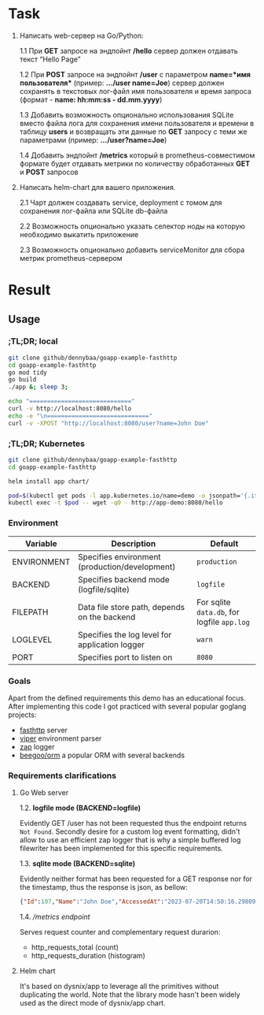 # Task

1. Написать web-сервер на Go/Python:

    1.1 При **GET** запросе на эндпойнт **/hello** сервер должен отдавать текст “Hello Page”

    1.2 При **POST** запросе на эндпойнт **/user** с параметром **name=\*имя пользователя\*** (пример: **.../user name=Joe**) сервер должен сохранять в текстовых лог-файл имя пользователя и время запроса (формат - **name: hh:mm:ss - dd.mm.yyyy**)

    1.3 Добавить возможность опционально использования SQLite вместо файла лога для сохранения имени пользователя и времени в таблицу **users** и возвращать эти данные по **GET** запросу с теми же параметрами (пример: **.../user?name=Joe**)

    1.4 Добавить эндпойнт **/metrics** который в prometheus-совместимом формате будет отдавать метрики по количеству обработанных **GET** и **POST** запросов

2. Написать helm-chart для вашего приложения.

    2.1 Чарт должен создавать service, deployment c томом для сохранения лог-файла или SQLite db-файла

    2.2 Возможность опционально указать селектор ноды на которую необходимо выкатить приложение

    2.3 Возможность опционально добавить serviceMonitor для сбора метрик prometheus-сервером

# Result

## Usage

### ;TL;DR; local

```bash
git clone github/dennybaa/goapp-example-fasthttp
cd goapp-example-fasthttp
go mod tidy
go build
./app &; sleep 3;

echo "============================="
curl -v http://localhost:8080/hello
echo -e "\n============================="
curl -v -XPOST "http://localhost:8080/user?name=John Doe"
```

### ;TL;DR; Kubernetes

```bash
git clone github/dennybaa/goapp-example-fasthttp
cd goapp-example-fasthttp

helm install app chart/

pod=$(kubectl get pods -l app.kubernetes.io/name=demo -o jsonpath='{.items[].metadata.name}')
kubectl exec -t $pod -- wget -qO - http://app-demo:8080/hello
```

### Environment

| Variable | Description | Default |
| - | - | - |
| ENVIRONMENT | Specifies environment  (production/development) | `production`|
| BACKEND | Specifies backend mode (logfile/sqlite) | `logfile` |
| FILEPATH | Data file store path, depends on the backend | For sqlite `data.db`, for logfile `app.log` |
| LOGLEVEL | Specifies the log level for application logger | `warn` |
| PORT | Specifies port to listen on | `8080` |

### Goals

Apart from the defined requirements this demo has an educational focus. After implementing this code I got practiced with several popular goglang projects:

* [fasthttp](https://github.com/valyala/fasthttp) server
* [viper](https://github.com/spf13/viper) environment parser
* [zap](https://github.com/uber-go/zap) logger
* [beegoo/orm](https://github.com/beego/beego) a popular ORM with several backends


### Requirements clarifications

1. Go Web server
    
    1.2. **logfile mode (BACKEND=logfile)**

    Evidently GET /user has not been requested thus the endpoint returns `Not Found`.
    Secondly desire for a custom log event formatting, didn't allow to use an efficient zap logger that is why a simple buffered log filewriter has been implemented for this specific requirements.
    
    1.3. **sqlite mode (BACKEND=sqlite)**
    
    Evidently neither format has been requested for a GET response nor for the timestamp, thus the response is json, as bellow:
    ```json
    {"Id":107,"Name":"John Doe","AccessedAt":"2023-07-20T14:50:16.298093293Z"}
    ```
    
    1.4. */metrics endpoint* 
    
    Serves request counter and complementary request durarion:
    * http_requests_total (count)
    * http_requests_duration (histogram)

2. Helm chart

    It's based on dysnix/app to leverage all the primitives without duplicating the world.
    Note that the library mode hasn't been widely used as the direct mode of dysnix/app chart.
